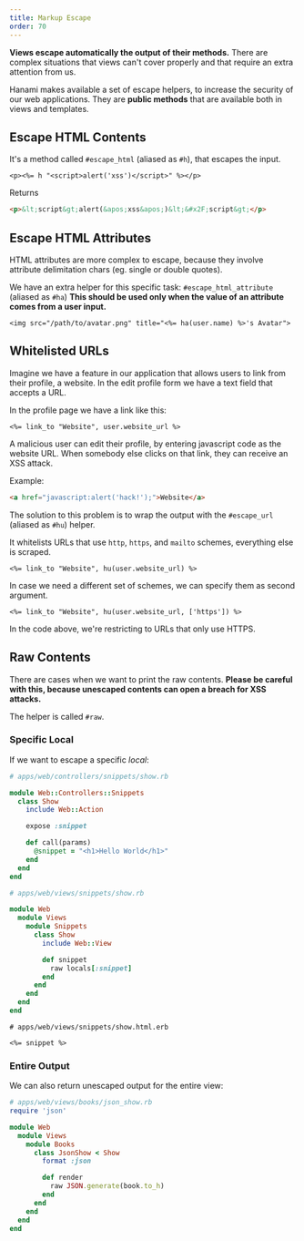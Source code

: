 ```yaml
---
title: Markup Escape
order: 70
---
```


**Views escape automatically the output of their methods.**
There are complex situations that views can't cover properly and that require an extra attention from us.

Hanami makes available a set of escape helpers, to increase the security of our web applications.
They are **public methods** that are available both in views and templates.

## Escape HTML Contents

It's a method called `#escape_html` (aliased as `#h`), that escapes the input.

```erb
<p><%= h "<script>alert('xss')</script>" %></p>
```

Returns

```html
<p>&lt;script&gt;alert(&apos;xss&apos;)&lt;&#x2F;script&gt;</p>
```

## Escape HTML Attributes

HTML attributes are more complex to escape, because they involve attribute delimitation chars (eg. single or double quotes).

We have an extra helper for this specific task: `#escape_html_attribute` (aliased as `#ha`)
**This should be used only when the value of an attribute comes from a user input.**

```erb
<img src="/path/to/avatar.png" title="<%= ha(user.name) %>'s Avatar">
```

## Whitelisted URLs

Imagine we have a feature in our application that allows users to link from their profile, a website.
In the edit profile form we have a text field that accepts a URL.

In the profile page we have a link like this:

```erb
<%= link_to "Website", user.website_url %>
```

A malicious user can edit their profile, by entering javascript code as the website URL.
When somebody else clicks on that link, they can receive an XSS attack.

Example:

```html
<a href="javascript:alert('hack!');">Website</a>
```

The solution to this problem is to wrap the output with the `#escape_url` (aliased as `#hu`) helper.

It whitelists URLs that use `http`, `https`, and `mailto` schemes, everything else is scraped.

```erb
<%= link_to "Website", hu(user.website_url) %>
```

In case we need a different set of schemes, we can specify them as second argument.

```erb
<%= link_to "Website", hu(user.website_url, ['https']) %>
```

In the code above, we're restricting to URLs that only use HTTPS.

## Raw Contents

There are cases when we want to print the raw contents.
**Please be careful with this, because unescaped contents can open a breach for XSS attacks.**

The helper is called `#raw`.

### Specific Local

If we want to escape a specific _local_:

```ruby
# apps/web/controllers/snippets/show.rb

module Web::Controllers::Snippets
  class Show
    include Web::Action

    expose :snippet

    def call(params)
      @snippet = "<h1>Hello World</h1>"
    end
  end
end
```

```ruby
# apps/web/views/snippets/show.rb

module Web
  module Views
    module Snippets
      class Show
        include Web::View

        def snippet
          raw locals[:snippet]
        end
      end
    end
  end
end
```

```erb
# apps/web/views/snippets/show.html.erb

<%= snippet %>
```

### Entire Output

We can also return unescaped output for the entire view:

```ruby
# apps/web/views/books/json_show.rb
require 'json'

module Web
  module Views
    module Books
      class JsonShow < Show
        format :json

        def render
          raw JSON.generate(book.to_h)
        end
      end
    end
  end
end
```
